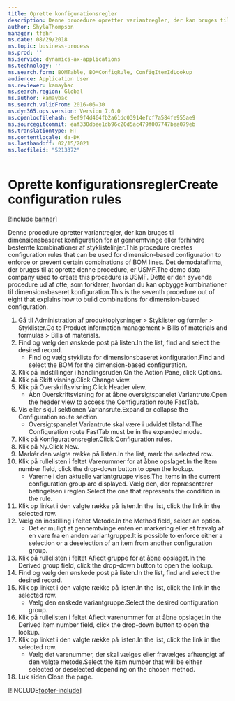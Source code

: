 ```yaml
---
title: Oprette konfigurationsregler
description: Denne procedure opretter variantregler, der kan bruges til dimensionsbaseret konfiguration for at gennemtvinge eller forhindre bestemte kombinationer af styklistelinjer.
author: ShylaThompson
manager: tfehr
ms.date: 08/29/2018
ms.topic: business-process
ms.prod: ''
ms.service: dynamics-ax-applications
ms.technology: ''
ms.search.form: BOMTable, BOMConfigRule, ConfigItemIdLookup
audience: Application User
ms.reviewer: kamaybac
ms.search.region: Global
ms.author: kamaybac
ms.search.validFrom: 2016-06-30
ms.dyn365.ops.version: Version 7.0.0
ms.openlocfilehash: 9ef9f4d464fb2a61dd03914efcf7a584fe955ae9
ms.sourcegitcommit: eaf330dbee1db96c20d5ac479f007747bea079eb
ms.translationtype: HT
ms.contentlocale: da-DK
ms.lasthandoff: 02/15/2021
ms.locfileid: "5213372"
---
```

# <a name="create-configuration-rules"></a><span data-ttu-id="49d7c-103">Oprette konfigurationsregler</span><span class="sxs-lookup"><span data-stu-id="49d7c-103">Create configuration rules</span></span>

[!include [banner](../../includes/banner.md)]

<span data-ttu-id="49d7c-104">Denne procedure opretter variantregler, der kan bruges til dimensionsbaseret konfiguration for at gennemtvinge eller forhindre bestemte kombinationer af styklistelinjer.</span><span class="sxs-lookup"><span data-stu-id="49d7c-104">This procedure creates configuration rules that can be used for dimension-based configuration to enforce or prevent certain combinations of BOM lines.</span></span> <span data-ttu-id="49d7c-105">Det demodatafirma, der bruges til at oprette denne procedure, er USMF.</span><span class="sxs-lookup"><span data-stu-id="49d7c-105">The demo data company used to create this procedure is USMF.</span></span> <span data-ttu-id="49d7c-106">Dette er den syvende procedure ud af otte, som forklarer, hvordan du kan opbygge kombinationer til dimensionsbaseret konfiguration.</span><span class="sxs-lookup"><span data-stu-id="49d7c-106">This is the seventh procedure out of eight that explains how to build combinations for dimension-based configuration.</span></span>

1. <span data-ttu-id="49d7c-107">Gå til Administration af produktoplysninger > Styklister og formler > Styklister.</span><span class="sxs-lookup"><span data-stu-id="49d7c-107">Go to Product information management > Bills of materials and formulas > Bills of materials.</span></span>
2. <span data-ttu-id="49d7c-108">Find og vælg den ønskede post på listen.</span><span class="sxs-lookup"><span data-stu-id="49d7c-108">In the list, find and select the desired record.</span></span>
    * <span data-ttu-id="49d7c-109">Find og vælg stykliste for dimensionsbaseret konfiguration.</span><span class="sxs-lookup"><span data-stu-id="49d7c-109">Find and select the BOM for the dimension-based configuration.</span></span>  
3. <span data-ttu-id="49d7c-110">Klik på Indstillinger i handlingsruden.</span><span class="sxs-lookup"><span data-stu-id="49d7c-110">On the Action Pane, click Options.</span></span>
4. <span data-ttu-id="49d7c-111">Klik på Skift visning.</span><span class="sxs-lookup"><span data-stu-id="49d7c-111">Click Change view.</span></span>
5. <span data-ttu-id="49d7c-112">Klik på Overskriftsvisning.</span><span class="sxs-lookup"><span data-stu-id="49d7c-112">Click Header view.</span></span>
    * <span data-ttu-id="49d7c-113">Åbn Overskriftsvisning for at åbne oversigtspanelet Variantrute.</span><span class="sxs-lookup"><span data-stu-id="49d7c-113">Open the header view to access the Configuration route FastTab.</span></span>  
6. <span data-ttu-id="49d7c-114">Vis eller skjul sektionen Variansrute.</span><span class="sxs-lookup"><span data-stu-id="49d7c-114">Expand or collapse the Configuration route section.</span></span>
    * <span data-ttu-id="49d7c-115">Oversigtspanelet Variantrute skal være i udvidet tilstand.</span><span class="sxs-lookup"><span data-stu-id="49d7c-115">The Configuration route FastTab must be in the expanded mode.</span></span>  
7. <span data-ttu-id="49d7c-116">Klik på Konfigurationsregler.</span><span class="sxs-lookup"><span data-stu-id="49d7c-116">Click Configuration rules.</span></span>
8. <span data-ttu-id="49d7c-117">Klik på Ny.</span><span class="sxs-lookup"><span data-stu-id="49d7c-117">Click New.</span></span>
9. <span data-ttu-id="49d7c-118">Markér den valgte række på listen.</span><span class="sxs-lookup"><span data-stu-id="49d7c-118">In the list, mark the selected row.</span></span>
10. <span data-ttu-id="49d7c-119">Klik på rullelisten i feltet Varenummer for at åbne opslaget.</span><span class="sxs-lookup"><span data-stu-id="49d7c-119">In the Item number field, click the drop-down button to open the lookup.</span></span>
    * <span data-ttu-id="49d7c-120">Varerne i den aktuelle variantgruppe vises.</span><span class="sxs-lookup"><span data-stu-id="49d7c-120">The items in the current configuration group are displayed.</span></span> <span data-ttu-id="49d7c-121">Vælg den, der repræsenterer betingelsen i reglen.</span><span class="sxs-lookup"><span data-stu-id="49d7c-121">Select the one that represents the condition in the rule.</span></span>  
11. <span data-ttu-id="49d7c-122">Klik op linket i den valgte række på listen.</span><span class="sxs-lookup"><span data-stu-id="49d7c-122">In the list, click the link in the selected row.</span></span>
12. <span data-ttu-id="49d7c-123">Vælg en indstilling i feltet Metode.</span><span class="sxs-lookup"><span data-stu-id="49d7c-123">In the Method field, select an option.</span></span>
    * <span data-ttu-id="49d7c-124">Det er muligt at gennemtvinge enten en markering eller et fravalg af en vare fra en anden variantgruppe.</span><span class="sxs-lookup"><span data-stu-id="49d7c-124">It is possible to enforce either a selection or a deselection of an item from another configuration group.</span></span>  
13. <span data-ttu-id="49d7c-125">Klik på rullelisten i feltet Afledt gruppe for at åbne opslaget.</span><span class="sxs-lookup"><span data-stu-id="49d7c-125">In the Derived group field, click the drop-down button to open the lookup.</span></span>
14. <span data-ttu-id="49d7c-126">Find og vælg den ønskede post på listen.</span><span class="sxs-lookup"><span data-stu-id="49d7c-126">In the list, find and select the desired record.</span></span>
15. <span data-ttu-id="49d7c-127">Klik op linket i den valgte række på listen.</span><span class="sxs-lookup"><span data-stu-id="49d7c-127">In the list, click the link in the selected row.</span></span>
    * <span data-ttu-id="49d7c-128">Vælg den ønskede variantgruppe.</span><span class="sxs-lookup"><span data-stu-id="49d7c-128">Select the desired configuration group.</span></span>  
16. <span data-ttu-id="49d7c-129">Klik på rullelisten i feltet Afledt varenummer for at åbne opslaget.</span><span class="sxs-lookup"><span data-stu-id="49d7c-129">In the Derived item number field, click the drop-down button to open the lookup.</span></span>
17. <span data-ttu-id="49d7c-130">Klik op linket i den valgte række på listen.</span><span class="sxs-lookup"><span data-stu-id="49d7c-130">In the list, click the link in the selected row.</span></span>
    * <span data-ttu-id="49d7c-131">Vælg det varenummer, der skal vælges eller fravælges afhængigt af den valgte metode.</span><span class="sxs-lookup"><span data-stu-id="49d7c-131">Select the item number that will be either selected or deselected depending on the chosen method.</span></span>  
18. <span data-ttu-id="49d7c-132">Luk siden.</span><span class="sxs-lookup"><span data-stu-id="49d7c-132">Close the page.</span></span>



[!INCLUDE[footer-include](../../../includes/footer-banner.md)]
